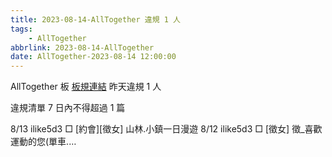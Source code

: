 ```yaml
---
title: 2023-08-14-AllTogether 違規 1 人
tags:
    - AllTogether
abbrlink: 2023-08-14-AllTogether
date: AllTogether-2023-08-14 12:00:00
---
```

AllTogether 板 [板規連結](https://www.ptt.cc/bbs/AllTogether/M.1643211430.A.5FB.html)
昨天違規 1 人
<!-- more -->

違規清單
7 日內不得超過 1 篇

8/13 ilike5d3 □ [約會][徵女] 山林.小鎮一日漫遊
8/12 ilike5d3 □ [徵女] 徵_喜歡運動的您(單車.…